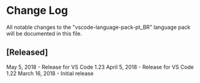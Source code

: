 # Change Log
All notable changes to the "vscode-language-pack-pt_BR" language pack will be documented in this file.

## [Released]
May 5, 2018  - Release for VS Code 1.23
April 5, 2018 - Release for VS Code 1.22
March 16, 2018 - Initial release
